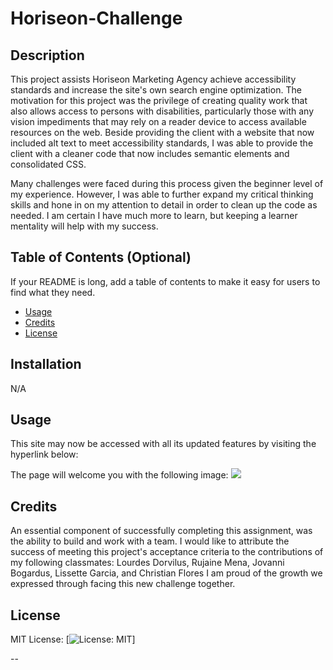 # Horiseon-Challenge

## Description

This project assists Horiseon Marketing Agency achieve accessibility standards and increase the site's own search engine optimization.
The motivation for this project was the privilege of creating quality work that also allows access to persons with disabilities, particularly those with any vision impediments that may rely on a reader device to access available resources on the web.
Beside providing the client with a website that now included alt text to meet accessibility standards, I was able to provide the client with a cleaner code that now includes semantic elements and consolidated CSS. 

Many challenges were faced during this process given the beginner level of my experience. However, I was able to further expand my critical thinking skills and hone in on my attention to detail in order to clean up the code as needed. I am certain I have much more to learn, but keeping a learner mentality will help with my success. 


## Table of Contents (Optional)

If your README is long, add a table of contents to make it easy for users to find what they need.

- [Usage](#usage)
- [Credits](#credits)
- [License](#license)

## Installation

N/A

## Usage

This site may now be accessed with all its updated features by visiting the hyperlink below: 

<!-- insert link after deployment here -->

The page will welcome you with the following image:
<img src=/Users/anniessosa/Desktop/UM-Bootcamp/Horiseon-Challenge/Assets/Images/Screenshot.png >

## Credits

An essential component of successfully completing this assignment, was the ability to build and work with a team. I would like to attribute the success of meeting this project's acceptance criteria to the contributions of my following classmates:
Lourdes Dorvilus, Rujaine Mena, Jovanni Bogardus, Lissette Garcia, and Christian Flores
I am proud of the growth we expressed through facing this new challenge together.

## License

MIT License: [![License: MIT](https://img.shields.io/badge/License-MIT-yellow.svg)]

--